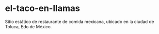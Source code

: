 # el-taco-en-llamas
Sitio estático de restaurante de comida mexicana, ubicado en la ciudad de Toluca, Edo de México.  
